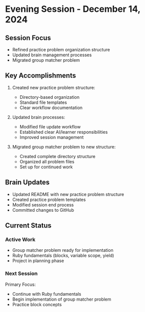 # Evening Session - December 14, 2024

## Session Focus
- Refined practice problem organization structure
- Updated brain management processes
- Migrated group matcher problem

## Key Accomplishments
1. Created new practice problem structure:
   - Directory-based organization
   - Standard file templates
   - Clear workflow documentation

2. Updated brain processes:
   - Modified file update workflow
   - Established clear AI/learner responsibilities
   - Improved session management

3. Migrated group matcher problem to new structure:
   - Created complete directory structure
   - Organized all problem files
   - Set up for continued work

## Brain Updates
- Updated README with new practice problem structure
- Created practice problem templates
- Modified session end process
- Committed changes to GitHub

## Current Status
### Active Work
- Group matcher problem ready for implementation
- Ruby fundamentals (blocks, variable scope, yield)
- Project in planning phase

### Next Session
Primary Focus:
- Continue with Ruby fundamentals
- Begin implementation of group matcher problem
- Practice block concepts